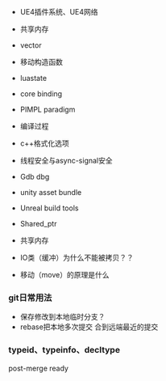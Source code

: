 

- UE4插件系统、UE4网络
- 共享内存
- vector
- 移动构造函数
- luastate
- core binding
- PIMPL paradigm
- 编译过程
- c++格式化选项
- 线程安全与async-signal安全





- Gdb dbg
- unity asset bundle
- Unreal build tools
- Shared_ptr
- 共享内存
- IO类（缓冲）为什么不能被拷贝？？
- 移动（move）的原理是什么



### git日常用法

- 保存修改到本地临时分支？
- rebase把本地多次提交 合到远端最近的提交

### typeid、typeinfo、decltype



post-merge ready
